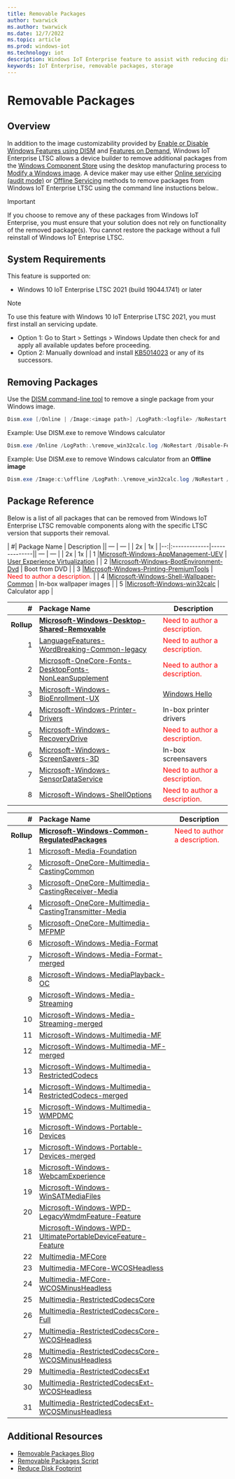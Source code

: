 ```yaml
---
title: Removable Packages
author: twarwick
ms.author: twarwick
ms.date: 12/7/2022
ms.topic: article
ms.prod: windows-iot
ms.technology: iot
description: Windows IoT Enterprise feature to assist with reducing disk footprint
keywords: IoT Enterprise, removable packages, storage
---
```


# Removable Packages
## Overview
In addition to the image customizability provided by [Enable or Disable Windows Features using DISM](https://learn.microsoft.com/windows-hardware/manufacture/desktop/enable-or-disable-windows-features-using-dism) and [Features on Demand](https://learn.microsoft.com/windows-hardware/manufacture/desktop/features-on-demand-v2--capabilities), Windows IoT Enterprise LTSC allows a device builder to remove additional packages from the [Windows Component Store](https://learn.microsoft.com/windows-hardware/manufacture/desktop/manage-the-component-store) using the desktop manufacturing process to [Modify a Windows image](/windows-hardware/manufacture/desktop/modify-an-image).  A device maker may use either [Online servicing (audit mode)](/windows-hardware/manufacture/desktop/audit-mode-overview) or [Offline Servicing](/windows-hardware/manufacture/desktop/mount-and-modify-a-windows-image-using-dism) methods to remove packages from Windows IoT Enterprise LTSC using the command line instuctions below..
> [!Important]
>
>If you choose to remove any of these packages from Windows IoT Enterprise, you must ensure that your  solution does not rely on functionality of the removed package(s). You cannot restore the package without a full reinstall of Windows IoT Enteprise LTSC.

## System Requirements
This feature is supported on:
- Windows 10 IoT Enterprise LTSC 2021 (build 19044.1741) or later

> [!Note]
>
> To use this feature with Windows 10 IoT Enterprise LTSC 2021, you must first install an servicing update.  
> - Option 1: Go to Start > Settings > Windows Update then check for and apply all available updates before proceeding.
> - Option 2: Manually download and install  [KB5014023](https://support.microsoft.com/topic/june-2-2022-kb5014023-os-builds-19042-1741-19043-1741-and-19044-1741-preview-65ac6a5d-439a-4e88-b431-a5e2d4e2516a) or any of its successors.
 
 ## Removing Packages

Use the [DISM command-line tool](/windows-hardware/manufacture/desktop/what-is-dism) to remove a single package from your Windows image.

```powershell
Dism.exe [/Online | /Image:<image path>] /LogPath:<logfile> /NoRestart /Disable-Feature /FeatureName:<package name> /PackageName:@Package
```

Example: Use DISM.exe to remove Windows calculator  
```powershell
Dism.exe /Online /LogPath:.\remove_win32calc.log /NoRestart /Disable-Feature /FeatureName:Microsoft-Windows-win32calc /PackageName:@Package
````

Example: Use DISM.exe to remove Windows calculator from an **Offline image**  
```powershell
Dism.exe /Image:c:\offline /LogPath:.\remove_win32calc.log /NoRestart /Disable-Feature /FeatureName:Microsoft-Windows-win32calc /PackageName:@Package
````
 
## Package Reference

Below is a list of all packages that can be removed from Windows IoT Enterprise LTSC removable components along with the specific LTSC version that supports their removal. 

| #| Package Name  | Description  || — | — | | 2x | 1x |
|--:|:-------------|--------------|| — | — | | 2x | 1x |
|  1 |[Microsoft-Windows-AppManagement-UEV](./Removable-Packages-Details/Removable-Package-AppManagement_UEV.md) | [User Experience Virtualization](https://learn.microsoft.com/windows/configuration/ue-v/uev-for-windows) |
|  2 |[Microsoft-Windows-BootEnvironment-Dvd](./Removable-Packages-Details/Removable-Package-BootEnvironment_Dvd.md) | Boot from DVD |
|  3 |[Microsoft-Windows-Printing-PremiumTools](./Removable-Packages-Details/Removable-Package-Printing_PremiumTools.md) | <span style="color:red"> Need to author a description. </span> |
|  4 |[Microsoft-Windows-Shell-Wallpaper-Common](./Removable-Packages-Details/Removable-Package-Shell_Wallpaper.md) | In-box wallpaper images | 
|  5 |[Microsoft-Windows-win32calc](./Removable-Packages-Details/Removable-Package-win32calc.md) | Calculator app |

| #| Package Name  | Description  |
|--:|:-------------|--------------|
| **Rollup** |**[Microsoft-Windows-Desktop-Shared-Removable](./Removable-Packages-Details/Removable-Package-Desktop_SharedPackages.md)** | <span style="color:red"> Need to author a description. </span> |
|  1 | [LanguageFeatures-WordBreaking-Common-legacy](./Removable-Packages-Details/Removable-Package-LanguageFeatures_WordBreaking_Common_Legacy.md) | <span style="color:red"> Need to author a description. </span>  |
|  2 | [Microsoft-OneCore-Fonts-DesktopFonts-NonLeanSupplement](./Removable-Packages-Details/Removable-Package-Fonts_DesktopFonts_NonLeanSupplement.md) | <span style="color:red"> Need to author a description. </span> |
|  3 | [Microsoft-Windows-BioEnrollment-UX](./Removable-Packages-Details/Removable-Package-BioEnrollment_UX.md) | [Windows Hello](https://learn.microsoft.com/windows-hardware/design/device-experiences/windows-hello) |
|  4 | [Microsoft-Windows-Printer-Drivers](./Removable-Packages-Details/Removable-Package-Printer_Drivers.md) | In-box printer drivers  |
|  5 | [Microsoft-Windows-RecoveryDrive](./Removable-Packages-Details/Removable-Package-RecoveryDrive.md) | <span style="color:red"> Need to author a description. </span> |
|  6 | [Microsoft-Windows-ScreenSavers-3D](./Removable-Packages-Details/Removable-Package-ScreenSavers.md) | In-box screensavers  |
|  7 | [Microsoft-Windows-SensorDataService](./Removable-Packages-Details/Removable-Package-SensorDataService.md) | <span style="color:red"> Need to author a description. </span> |
|  8 | [Microsoft-Windows-ShellOptions](./Removable-Packages-Details/Removable-Package-ShellOptions.md) | <span style="color:red"> Need to author a description. </span> 

| #| Package Name  | Description  |
|--:|:-------------|--------------|
|  **Rollup** |**[Microsoft-Windows-Common-RegulatedPackages](./Removable-Packages-Details/Removable-Package-Common_RegulatedPackages.md)** |  <span style="color:red"> Need to author a description. </span> |
|  1 | [Microsoft-Media-Foundation]() | |
|  2 | [Microsoft-OneCore-Multimedia-CastingCommon]() | |
|  3 | [Microsoft-OneCore-Multimedia-CastingReceiver-Media]() | |
|  4 | [Microsoft-OneCore-Multimedia-CastingTransmitter-Media]() | |
|  5 | [Microsoft-OneCore-Multimedia-MFPMP]() | |
|  6 | [Microsoft-Windows-Media-Format]() | |
|  7 | [Microsoft-Windows-Media-Format-merged]() | |
|  8 | [Microsoft-Windows-MediaPlayback-OC]() | |
|  9 | [Microsoft-Windows-Media-Streaming]() | |
| 10 | [Microsoft-Windows-Media-Streaming-merged]() | |
| 11 | [Microsoft-Windows-Multimedia-MF]() | |
| 12 | [Microsoft-Windows-Multimedia-MF-merged]() | |
| 13 | [Microsoft-Windows-Multimedia-RestrictedCodecs]() | |
| 14 | [Microsoft-Windows-Multimedia-RestrictedCodecs-merged]() | |
| 15 | [Microsoft-Windows-Multimedia-WMPDMC]() | |
| 16 | [Microsoft-Windows-Portable-Devices]() | |
| 17 | [Microsoft-Windows-Portable-Devices-merged]() | |
| 18 | [Microsoft-Windows-WebcamExperience]() | |
| 19 | [Microsoft-Windows-WinSATMediaFiles]() | |
| 20 | [Microsoft-Windows-WPD-LegacyWmdmFeature-Feature]() | |
| 21 | [Microsoft-Windows-WPD-UltimatePortableDeviceFeature-Feature]() | |
| 22 | [Multimedia-MFCore]() | |
| 23 | [Multimedia-MFCore-WCOSHeadless]() | |
| 24 | [Multimedia-MFCore-WCOSMinusHeadless]() | |
| 25 | [Multimedia-RestrictedCodecsCore]() | |
| 26 | [Multimedia-RestrictedCodecsCore-Full]() | |
| 27 | [Multimedia-RestrictedCodecsCore-WCOSHeadless]() | |
| 28 | [Multimedia-RestrictedCodecsCore-WCOSMinusHeadless]() | |
| 29 | [Multimedia-RestrictedCodecsExt]() | |
| 30 | [Multimedia-RestrictedCodecsExt-WCOSHeadless]() | |
| 31 | [Multimedia-RestrictedCodecsExt-WCOSMinusHeadless]() | |

## Additional Resources
* [Removable Packages Blog](https://aka.ms/RemovablePackagesBlog)
* [Removable Packages Script](https://aka.ms/RemovablePackagesScript)
* [Reduce Disk Footprint](/windows/iot/iot-enterprise/optimize-your-device/reduce-disk-footprint)
